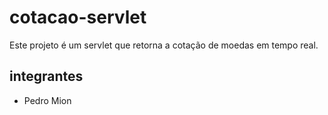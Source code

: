 # cotacao-servlet

Este projeto é um servlet que retorna a cotação de moedas em tempo real.

## integrantes
- Pedro Mion